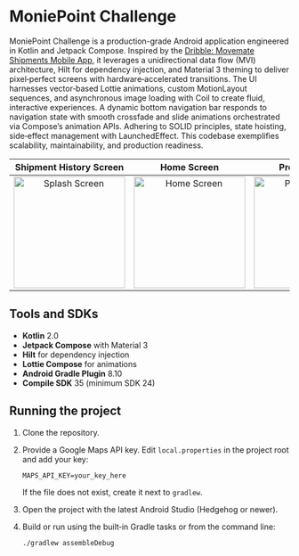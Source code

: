 # MoniePoint Challenge

MoniePoint Challenge is a production-grade Android application engineered in Kotlin and Jetpack Compose. Inspired by the [Dribble: Movemate Shipments Mobile App](https://dribbble.com/shots/21617837-Movemate-Shipments-Mobile-App), it leverages a unidirectional data flow (MVI) architecture, Hilt for dependency injection, and Material 3 theming to deliver pixel‑perfect screens with hardware‑accelerated transitions. The UI harnesses vector‑based Lottie animations, custom MotionLayout sequences, and asynchronous image loading with Coil to create fluid, interactive experiences. A dynamic bottom navigation bar responds to navigation state with smooth crossfade and slide animations orchestrated via Compose’s animation APIs. Adhering to SOLID principles, state hoisting, side‑effect management with LaunchedEffect. This codebase exemplifies scalability, maintainability, and production readiness.


|                                                         Shipment History Screen                                                        |                                                         Home Screen                                                        |                                                         Profile Screen                                                        |
| :--------------------------------------------------------------------------------------------------------------------------: | :------------------------------------------------------------------------------------------------------------------------: | :---------------------------------------------------------------------------------------------------------------------------: |
| <img src="https://github.com/user-attachments/assets/d0b711fe-6311-44d8-a302-6122c6b7e0ee" alt="Splash Screen" width="200"/> | <img src="https://github.com/user-attachments/assets/79053c45-8440-4dc7-aa56-05b5ac356857" alt="Home Screen" width="200"/> | <img src="https://github.com/user-attachments/assets/2ca821fa-d926-46a4-b218-ee523637d104" alt="Profile Screen" width="200"/> |

## Tools and SDKs

* **Kotlin** 2.0
* **Jetpack Compose** with Material 3
* **Hilt** for dependency injection
* **Lottie Compose** for animations
* **Android Gradle Plugin** 8.10
* **Compile SDK** 35 (minimum SDK 24)

## Running the project

1. Clone the repository.
2. Provide a Google Maps API key. Edit `local.properties` in the project root and add your key:

   ```
   MAPS_API_KEY=your_key_here
   ```

   If the file does not exist, create it next to `gradlew`.
3. Open the project with the latest Android Studio (Hedgehog or newer).
4. Build or run using the built‑in Gradle tasks or from the command line:

   ```
   ./gradlew assembleDebug
   ```
